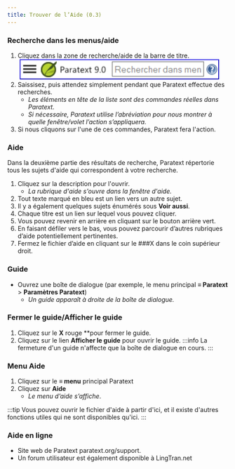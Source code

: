```yaml
---
title: Trouver de l’Aide (0.3)
---
```


### Recherche dans les menus/aide

1.  Cliquez dans la zone de recherche/aide de la barre de titre.  
    ![](../media/6c94fd6369e2a8e17bd819a4fdaa909c.png)  
1.  Saissisez, puis attendez simplement pendant que Paratext effectue des recherches.
     -  *Les éléments en tête de la liste sont des commandes réelles dans Paratext.*
     -  *Si nécessaire, Paratext utilise l’abréviation pour nous montrer à quelle fenêtre/volet l’action s’appliquera.*
1.  Si nous cliquons sur l'une de ces commandes, Paratext fera l'action.

### Aide

Dans la deuxième partie des résultats de recherche, Paratext répertorie tous les sujets d'aide qui correspondent à votre recherche.

1.  Cliquez sur la description pour l'ouvrir.
     -  *La rubrique d'aide s'ouvre dans la fenêtre d'aide.*
1.  Tout texte marqué en bleu est un lien vers un autre sujet.
1.  Il y a également quelques sujets énumérés sous **Voir aussi**.
1.  Chaque titre est un lien sur lequel vous pouvez cliquer.
1.  Vous pouvez revenir en arrière en cliquant sur le bouton arrière vert.
1.  En faisant défiler vers le bas, vous pouvez parcourir d’autres rubriques d’aide potentiellement pertinentes.
1.  Fermez le fichier d’aide en cliquant sur le ###X dans le coin supérieur droit.

### Guide

-  Ouvrez une boîte de dialogue (par exemple, le menu principal **≡ Paratext** \> **Paramètres Paratext**)
   -  *Un guide apparaît à droite de la boîte de dialogue.*

### Fermer le guide/Afficher le guide

1.  Cliquez sur le **X** rouge **pour fermer le guide.
1.  Cliquez sur le lien **Afficher le guide** pour ouvrir le guide.
:::info
La fermeture d'un guide n'affecte que la boîte de dialogue en cours.
:::
### Menu Aide

1.  Cliquez sur le **≡ menu** principal Paratext
1.  Cliquez sur **Aide**
     -  *Le menu d’aide s’affiche*.

:::tip
Vous pouvez ouvrir le fichier d'aide à partir d'ici, et il existe d'autres fonctions utiles qui ne sont disponibles qu'ici.
:::
### Aide en ligne

-  Site web de Paratext paratext.org/support.
-  Un forum utilisateur est également disponible à LingTran.net
